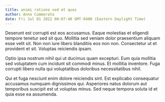```yaml
---
title: animi ratione sed et quas
author: Anne Cummerata
date: Fri Jul 01 2022 00:07:40 GMT-0400 (Eastern Daylight Time)
---
```

Deserunt est corrupti est eos accusamus. Eaque molestias et eligendi tempore tenetur sed sit quo. Mollitia sed veniam dolor praesentium aliquam esse velit sit. Non non iure libero blanditiis eos non non. Consectetur ut et provident et sit. Voluptas reiciendis ipsam.

 Optio ipsa nostrum nihil qui ut ducimus quam excepturi. Eum quia mollitia sed voluptatem cum incidunt sit commodi minus. Et mollitia inventore. Fuga corrupti libero nulla qui voluptatibus doloribus necessitatibus nihil.

 Qui et fuga nesciunt enim dolore reiciendis sint. Est explicabo consequatur accusamus numquam dignissimos qui. Asperiores natus dolorum aut temporibus suscipit est ut voluptas minus. Sed neque tempora soluta id et quia esse ea assumenda.